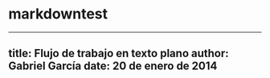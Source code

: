 # markdowntest
---
title: Flujo de trabajo en texto plano
author: Gabriel García
date: 20 de enero de 2014
---
